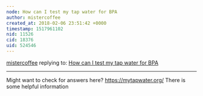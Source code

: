 ```yaml
---
node: How can I test my tap water for BPA
author: mistercoffee
created_at: 2018-02-06 23:51:42 +0000
timestamp: 1517961102
nid: 11526
cid: 18376
uid: 524546
---
```




[mistercoffee](../profile/mistercoffee) replying to: [How can I test my tap water for BPA](../notes/Sali/01-16-2015/how-can-i-test-my-tap-water-for-bpa)

----
Might want to check for answers here? https://mytapwater.org/ 
There is some helpful information